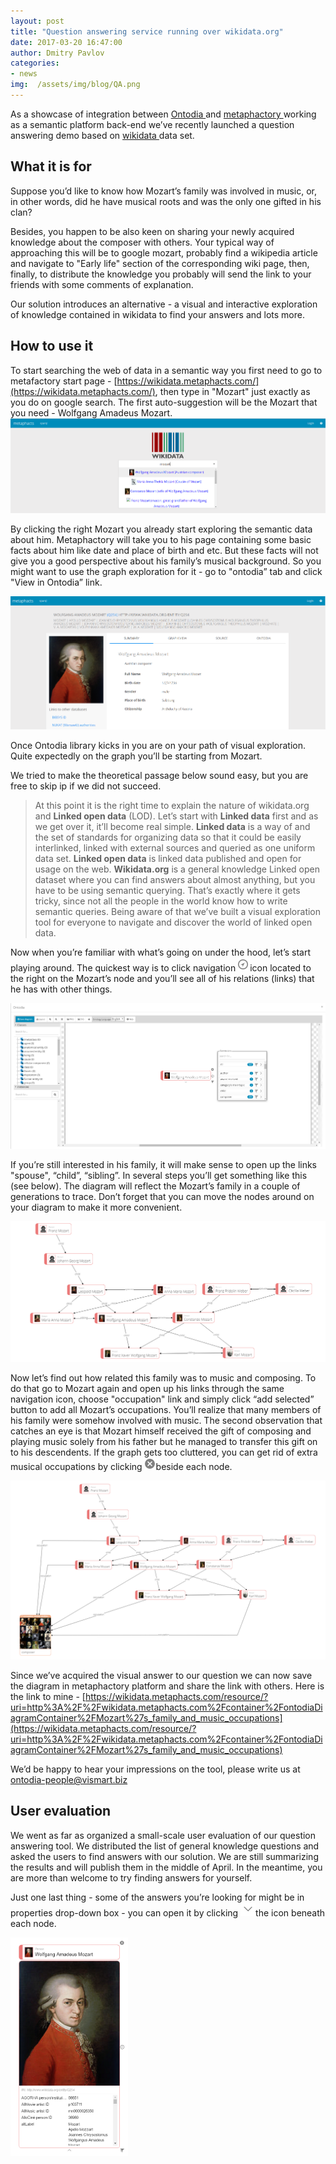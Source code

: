 ```yaml
---
layout: post
title: "Question answering service running over wikidata.org"
date: 2017-03-20 16:47:00
author: Dmitry Pavlov
categories:
- news
img:  /assets/img/blog/QA.png
---
```

As a showcase of integration between [Ontodia ](http://ontodia.org/)and [metaphactory ](http://www.metaphacts.com/product)working as a semantic platform back-end we’ve recently launched a question answering demo based on [wikidata ](https://www.wikidata.org/)data set. 

<!-- more -->
## What it is for

Suppose you’d like to know how Mozart’s family was involved in music, or, in other words, did he have musical roots and was the only one gifted in his clan?

Besides, you happen to be also keen on sharing your newly acquired knowledge about the composer with others. 
Your typical way of approaching this will be to google mozart, probably find a wikipedia article and navigate to "Early life" section of the corresponding wiki page, then, finally, to distribute the knowledge you probably will send the link to your friends with some comments of explanation. 

Our solution introduces an alternative - a visual and interactive exploration of knowledge contained in wikidata to find your answers and lots more. 

## How to use it

To start searching the web of data in a semantic way you first need to go to metafactory start page - [https://wikidata.metaphacts.com/](https://wikidata.metaphacts.com/), then type in "Mozart" just exactly as you do on google search. The first auto-suggestion will be the Mozart that you need - Wolfgang Amadeus Mozart. 
![metaphactory start page](/assets/img/blog/StartPage.png)

By clicking the right Mozart you already start exploring the semantic data about him. Metaphactory will take you to his page containing some basic facts about him like date and place of birth and etc. But these facts will not give you a good perspective about his family’s musical background. So you might want to use the graph exploration for it - go to "ontodia” tab and click "View in Ontodia” link. 

![matephactory mozart resource page](/assets/img/blog/MozartPage.png)

Once Ontodia library kicks in you are on your path of visual exploration. Quite expectedly on the graph you’ll be starting from Mozart. 

We tried to make the theoretical passage below sound easy, but you are free to skip ip if we did not succeed. 

> At this point it is the right time to explain the nature of wikidata.org and **Linked open data** (LOD). Let’s start with **Linked data** first and as we get over it, it’ll become real simple. **Linked data** is a way of and the set of standards for organizing data so that it could be easily interlinked, linked with external sources and queried as one uniform data set. **Linked open data** is linked data published and open for usage on the web. **Wikidata.org** is a general knowledge Linked open dataset where you can find answers about almost anything, but you have to be using semantic querying. That’s exactly where it gets tricky, since not all the people in the world know how to write semantic queries. Being aware of that we’ve built a visual exploration tool for everyone to navigate and discover the world of linked open data. 

Now when you’re familiar with what’s going on under the hood, let’s start playing around. The quickest way is to click navigation ![Navigation icon in Ontodia](/assets/img/blog/NavigateIcon.png)icon located to the right on the Mozart’s node and you’ll see all of his relations (links) that he has with other things. 

![Context menu for navigation in Ontodia](/assets/img/blog/ContextMenuMozart.png)

If you’re still interested in his family, it will make sense to open up the links "spouse", “child”, “sibling”. In several steps you’ll get something like this (see below). The diagram will reflect the Mozart’s family in a couple of generations to trace. Don’t forget that you can move the nodes around on your diagram to make it more convenient. 

![A diagram of Mozart's family in Ontodia](/assets/img/blog/MozartFamilyOntodia.png)

Now let’s find out how related this family was to music and composing. To do that go to Mozart again and open up his links through the same navigation icon, choose "occupation" link and simply click “add selected” button to add all Mozart’s occupations.  You’ll realize that many members of his family were somehow involved with music. The second observation that catches an eye is that Mozart himself received the gift of composing and playing music solely from his father but he managed to transfer this gift on to his descendents. If the graph gets too cluttered, you can get rid of extra musical occupations by clicking ![Close Node Icon in Ontodia](/assets/img/blog/CloseNodeIconOntodia.png)beside each node. 

![Mozart's family and composing music](/assets/img/blog/MozartFamilyComposersOntodia.png)

Since we’ve acquired the visual answer to our question we can now save the diagram in metaphactory platform and share the link with others. Here is the link to mine - [https://wikidata.metaphacts.com/resource/?uri=http%3A%2F%2Fwikidata.metaphacts.com%2Fcontainer%2FontodiaDiagramContainer%2FMozart%27s_family_and_music_occupations](https://wikidata.metaphacts.com/resource/?uri=http%3A%2F%2Fwikidata.metaphacts.com%2Fcontainer%2FontodiaDiagramContainer%2FMozart%27s_family_and_music_occupations)

We’d be happy to hear your impressions on the tool, please write us at [ontodia-people@vismart.biz](mailto:ontodia-people@vismart.biz)

## User evaluation

We went as far as organized a small-scale user evaluation of our question answering tool. We distributed the list of general knowledge questions and asked the users to find answers with our solution. We are still summarizing the results and will publish them in the middle of April. In the meantime, you are more than welcome to try finding answers for yourself. 

Just one last thing - some of the answers you’re looking for might be in properties drop-down box - you can open it by clicking ![Properties expand icon in Ontodia](/assets/img/blog/ExpandPropertiesIconOntodia.png)the icon beneath each node. 

<img alt="Mozart's properties in Ontodia" src="/assets/img/blog/MozartPropertiesOntodia.png" height = "350">

